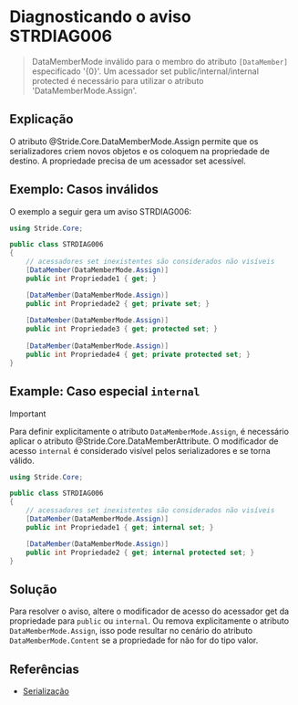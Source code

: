 # Diagnosticando o aviso STRDIAG006

> DataMemberMode inválido para o membro do atributo `[DataMember]` especificado '{0}'. Um acessador set public/internal/internal protected é necessário para utilizar o atributo 'DataMemberMode.Assign'.

## Explicação

O atributo @Stride.Core.DataMemberMode.Assign permite que os serializadores criem novos objetos e os coloquem na propriedade de destino. A propriedade precisa de um acessador set acessível.

## Exemplo: Casos inválidos

O exemplo a seguir gera um aviso STRDIAG006:

```csharp
using Stride.Core;

public class STRDIAG006
{
    // acessadores set inexistentes são considerados não visíveis
    [DataMember(DataMemberMode.Assign)]
    public int Propriedade1 { get; }

    [DataMember(DataMemberMode.Assign)]
    public int Propriedade2 { get; private set; }
    
    [DataMember(DataMemberMode.Assign)]
    public int Propriedade3 { get; protected set; }
    
    [DataMember(DataMemberMode.Assign)]
    public int Propriedade4 { get; private protected set; }
}
```

## Example: Caso especial `internal`

> [!Important]
> Para definir explicitamente o atributo `DataMemberMode.Assign`, é necessário aplicar o atributo @Stride.Core.DataMemberAttribute.
> O modificador de acesso `internal` é considerado visível pelos serializadores e se torna válido.

```csharp
using Stride.Core;

public class STRDIAG006
{
    // acessadores set inexistentes são considerados não visíveis
    [DataMember(DataMemberMode.Assign)]
    public int Propriedade1 { get; internal set; }

    [DataMember(DataMemberMode.Assign)]
    public int Propriedade2 { get; internal protected set; }
}
```

## Solução

Para resolver o aviso, altere o modificador de acesso do acessador get da propriedade para `public` ou `internal`. Ou remova explicitamente o atributo `DataMemberMode.Assign`, isso pode resultar no cenário do atributo `DataMemberMode.Content` se a propriedade for não for do tipo valor.

## Referências

- [Serialização](../manual/scripts/serialization.md)